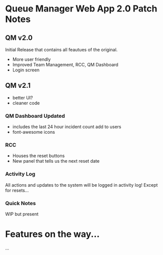 # Queue Manager Web App 2.0 Patch Notes

## QM v2.0
Initial Release that contains all feautues of the original.
- More user friendly
- Improved Team Management, RCC, QM Dashboard
- Login screen

## QM v2.1
- better UI?
- cleaner code

### QM Dashboard Updated
- includes the last 24 hour incident count add to users
- font-awesome icons

### RCC
- Houses the reset buttons
- New panel that tells us the next reset date

### Activity Log
All actions and updates to the system will be logged in activity log!
Except for resets...

###  Quick Notes
WIP but present



# Features on the way...
...